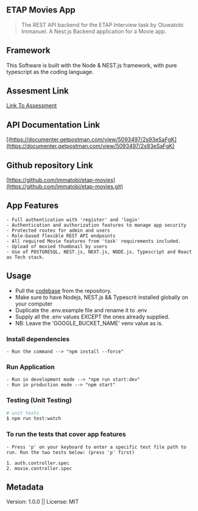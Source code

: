 ## ETAP Movies App

> The REST API backend for the ETAP Interview task by Oluwatobi Immanuel. A Nest.js Backend application for a Movie app.

## Framework

This Software is built with the Node & NEST.js framework, with pure typescript as the coding language.


## Assesment Link
[Link To Assessment](https://clammy-manager-f78.notion.site/Full-stack-Engineer-3b8b6e73a92b4317a35c02a43bc254b2)

## API Documentation Link
[(https://documenter.getpostman.com/view/5093497/2s93eSaFgK](https://documenter.getpostman.com/view/5093497/2s93eSaFgK)

## Github repository Link
[https://github.com/immatobi/etap-movies](https://github.com/immatobi/etap-movies.git)

## App Features
```
- Full authentication with 'register' and 'login'
- Authentication and authorization features to manage app security
- Protected routes for admin and users
- Role-based flexible REST API endpoints
- All required Movie features from 'task' requirements included.
- Upload of movied thumbnail by users
- Use of POSTGRESQL, NEST.js, NEXT.js, NODE.js, Typescript and React as Tech stack.
```

## Usage

- Pull the [codebase](https://github.com/immatobi/etap-movies.git) from the repository.
- Make sure to have Nodejs, NEST.js && Typescrit installed globally on your computer
- Duplicate the .env.example file and rename it to .env
- Supply all the .env values EXCEPT the ones already supplied.
- NB: Leave the 'GOOGLE_BUCKET_NAME' venv value as is.


### Install dependencies
```
- Run the command --> "npm install --force"
```

### Run Application
```
- Run in development mode --> "npm run start:dev"
- Run in production mode --> "npm start"
```



### Testing (Unit Testing)

```bash
# unit tests
$ npm run test:watch
```
### To run the tests that cover app features
```
- Press 'p' on your keyboard to enter a specific test file path to run. Run the two tests below: (press 'p' first)

1. auth.controller.spec
2. movie.controller.spec
```

## Metadata

Version: 1.0.0  ||  License: MIT
